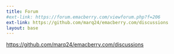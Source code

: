 ```yaml
---
title: Forum
#ext-link: https://forum.emacberry.com/viewforum.php?f=206
ext-link: https://github.com/marq24/emacberry.com/discussions
layout: base
---
```

<!--a href="https://forum.emacberry.com/viewforum.php?f=206">https://forum.emacberry.com/viewforum.php?f=206</a-->
<a href="https://github.com/marq24/emacberry.com/discussions">https://github.com/marq24/emacberry.com/discussions</a>
